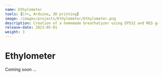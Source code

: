 ```yaml
---
name: Ethylometer
tools: [C++, Arduino, 3D printing]
image: /images/projects/Ethylometer/Ethylometer.png
description: Creation of a homemade breathalyzer using EPS32 and MQ3 gas sensor for alcohol detection
release-date: 2023-05-01
weight: 3
---
```


# Ethylometer

Coming soon ...